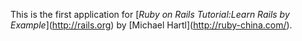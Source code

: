 This is the first application for
\[*Ruby on Rails Tutorial:Learn Rails by Example*](http://rails.org)
 by \[Michael Hartl](http://ruby-china.com/).
